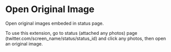 # Open Original Image

Open original images embeded in status page.

To use this extension, go to status (attached any photos) page (twitter.com/screen_name/status/status_id) and click any photos, then open an original image.

